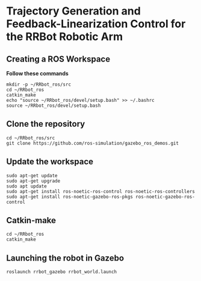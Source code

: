 # Trajectory Generation and Feedback-Linearization Control for the RRBot Robotic Arm

## Creating a ROS Workspace

**Follow these commands**
```
mkdir -p ~/RRbot_ros/src
cd ~/RRbot_ros
catkin_make
echo "source ~/RRbot_ros/devel/setup.bash" >> ~/.bashrc
source ~/RRbot_ros/devel/setup.bash
```
## Clone the repository
```
cd ~/RRbot_ros/src
git clone https://github.com/ros-simulation/gazebo_ros_demos.git
```
## Update the workspace
```
sudo apt-get update
sudo apt-get upgrade
sudo apt update
sudo apt-get install ros-noetic-ros-control ros-noetic-ros-controllers
sudo apt-get install ros-noetic-gazebo-ros-pkgs ros-noetic-gazebo-ros-control
```
## Catkin-make
```
cd ~/RRbot_ros
catkin_make
```
## Launching the robot in Gazebo
```
roslaunch rrbot_gazebo rrbot_world.launch
```

